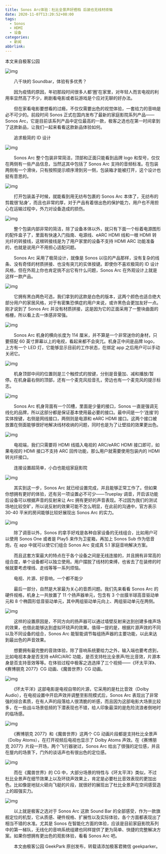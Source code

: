 ```yaml
---
title: Sonos Arc体验：杜比全景声好搭档 后装也无线材烦恼
date: 2020-11-07T13:20:52+08:00
tags:
  - Sonos
  - HDMI
  - 设备
categories:
  - 新闻
abbrlink:
---
```


本文来自极客公园

![img](https://cdn.jsdelivr.net/gh/yakeing/Documentation@main/Hexo/images/ae77-kcaeqzy0440010.jpg)

　　八千块的 Soundbar，体验有多优秀？

　　因为疫情的原因，年初那段时间很多人都‘圈’在家里，对年轻人而言电视的利用率显然高了不少，刷剧看电影或者玩游戏是个应对无聊的好办法。

　　但在家看电影要想看的过瘾，不仅仅需要出色的视觉体验，一套给力的音响是必不可少的。前段时间 Sonos 正式在国内发布了最新的家庭影院系列产品——Sonos Arc，它是目前该系列产品中定位最高的一款，极客之选也在第一时间拿到了这款新品，让我们一起来看看这款新品体验如何。

　　追求极简的 ID 设计

![img](https://cdn.jsdelivr.net/gh/yakeing/Documentation@main/Hexo/images/115e-kcaeqzy0440009.jpg)

　　Sonos Arc 整个包装非常简洁，顶部和正面只能看到品牌 logo 和型号，仅仅在两侧有一些产品信息，当然这其中包括了 Sonos Arc 支持的音频标准。在包装两侧有一个滑块，只有按照提示顺序滑到另一侧，包装箱才能被打开，这个设计也挺有意思的。

![img](https://cdn.jsdelivr.net/gh/yakeing/Documentation@main/Hexo/images/20f7-kcaeqzy0440076.jpg)

　　打开包装盖子时候，就能看到用无纺布包裹的 Sonos Arc 本体了，无纺布的剪裁很‘贴身’，而且也非常的厚，对于产品有着很出色的保护能力，用户也不用担心在运输过程中，外力对设备造成的损伤。

![img](https://cdn.jsdelivr.net/gh/yakeing/Documentation@main/Hexo/images/c1f0-kcaeqzy0440077.jpg)

　　整个包装内部非常的简洁，除了设备本体以外，就只有下面一个标着电源图形的配件盒子了，里面有快速入门指南、电源线、eARC HDMI 线和一根 HDMI 转光纤的转接线，这根转接线是为了用户家里的设备不支持 HDMI ARC 功能准备的，也就是说用户不用担心适配问题。

　　Sonos Arc 采用了极简设计，就像是 Sonos 以往的产品那样，没有复杂的线条、没有奇怪的材质拼接、也没有突兀的实体按键。即使你不喜欢极简的 ID 设计风格，但在外观上你也肯定挑不出它有什么问题，Sonos Arc 在外观设计上就是这样一款产品。

![img](https://cdn.jsdelivr.net/gh/yakeing/Documentation@main/Hexo/images/ae77-kcaeqzy0440010.jpg)

　　它拥有黑白两色可选，我们拿到的这款是白色的版本，这两个颜色也适合绝大部分用户的家居风格，对于有密集恐惧症的用户来说，或许黑色会更加友好一点。刚才说到了 Sonos Arc 并没有材质拼接，这是因为它的正面采用了一整块曲面的格栅，所以看上去一体感非常强。

![img](https://cdn.jsdelivr.net/gh/yakeing/Documentation@main/Hexo/images/280f-kcaeqzy0440148.jpg)

　　Sonos Arc 机身的横向长度为 114 厘米，并不算是一个非常迷你的身材，只要搭配 60 英寸屏幕以上的电视，看起来都不会突兀。机身正中间是品牌 logo，上方有一个 LED 灯，它能够显示目前的工作状态，在绑定 app 之后用户可以手动关闭它。

![img](https://cdn.jsdelivr.net/gh/yakeing/Documentation@main/Hexo/images/f627-kcaeqzy0440223.jpg)

　　机身顶部中间的位置则是三个触控式的按键，分别是音量加、减和播放/暂停。在机身最右侧的顶部，还有一个麦克风拾音孔，旁边也有一个麦克风的提示标志。

![img](https://cdn.jsdelivr.net/gh/yakeing/Documentation@main/Hexo/images/ceec-kcaeqzy0440218.jpg)

　　Sonos Arc 机身背面有一个凹槽，里面是少量的接口，Sonos 一直是强调无线化的品牌，所以这部分都是保证基本使用最必要的接口。最中间是一个‘连接’的实体按键，右侧是网线接口，两侧则是电源和 eARC HDMI 接口。这两个接口被放置在侧面能够很好地解决线材收纳的问题，同时也是为了让壁挂的效果更出色。

![img](https://cdn.jsdelivr.net/gh/yakeing/Documentation@main/Hexo/images/9d94-kcaeqzy0440284.jpg)

　　电视端，我们只需要将 HDMI 线插入电视的 ARC/eARC HDMI 接口即可，如果电视的 HDMI 接口不支持 ARC 回传功能，那么用户就需要使用包装内的 HDMI 转光纤接口。

　　连接设置超简单，小白也能组家庭影院

![img](https://cdn.jsdelivr.net/gh/yakeing/Documentation@main/Hexo/images/9570-kcaeqzy0440283.jpg)

　　其实到这一步，Sonos Arc 就已经设置完成，并且能够正常工作了。但如果你想拥有更好的体验，还有另一项设置必不可少——Trueplay 调音，开启该功能后设备可以根据声音的反射来让 Arc 拥有更好的声音表现。不过因为我们的测试场地比较空旷，所以说反射的效果可能不怎么明显，在此前的沟通中，官方表示 30-40 平米的房间能够比较好展现出 Sonos Arc 的实力。

![img](https://cdn.jsdelivr.net/gh/yakeing/Documentation@main/Hexo/images/d99f-kcaeqzy0440339.jpg)

　　除了调音以外，Sonos 的拿手好戏是各种自家设备的无线组合，比如用户可以使用 Sonos One 或者是 Play5 来作为卫星箱，再加上 Sonos Sub 作为低音炮，在 app 中就可以使它们组合 Sonos Arc 变成真 5.1 家庭音响解决方案。

　　而且这套方案最大的特点在于各个设备之间是无线连接的，并且拥有非常高的组合度，单个设备都可以独立使用。用户摆脱了线材的束缚，也省去了在装修的时候就要考虑埋线、走线等等一系列烦恼。

　　电视、片源、好音响，一个都不能少

　　最后一部分，自然是大家最为关心的音质问题。我们先来看看 Sonos Arc 的硬件规格，机身上一共放置了 11 个扬声器单元，包含有 3 个丝膜半球高音驱动单元和 8 个椭圆形低音驱动单元，其中两组驱动单元向上、两组驱动单元在两侧。

![img](https://cdn.jsdelivr.net/gh/yakeing/Documentation@main/Hexo/images/26c4-kcaeqzy0440342.jpg)

　　这样的设置原因是，不同方向的扬声器可以通过墙壁反射来达到创建多维声场的效果，也借此能够达到虚拟环绕声的效果。值得一提的是，根据片源声效的不同以及不同设备的组合，Sonos Arc 能智能调节每组扬声器的主要功能，以此来达到最出色的声音效果。

　　想要拥有最完整的音效体验，除了音响系统要给力之外，输入端也要考虑到，比如电视本身是否支持 eARC/ARC 功能，是否支持杜比全景声/杜比音效，片源本身是否支持音效等等。在体验过程中极客之选选择了三个视频——《环太平洋》、《赛博朋克 2077》CG 动画、《魔兽世界》CG 动画。

![img](https://cdn.jsdelivr.net/gh/yakeing/Documentation@main/Hexo/images/a15c-kcaeqzy0440461.jpg)

　　《环太平洋》这部电影是电视自带的片源，它采用的是杜比音效（Dolby Audio），在电视设置中开启声效并调整至影院模式后，Sonos Arc 表现出了非常强的综合素质，在有人声的段落给人很清脆的听感，而且因为这部电影大场景比较多，在一些战斗场景低频的下潜表现也不错，给人印象最深的是危险流浪者倒地时的临场感。

![img](https://cdn.jsdelivr.net/gh/yakeing/Documentation@main/Hexo/images/b467-kcaeqzy0440458.jpg)

　　《赛博朋克 2077》和《魔兽世界》这两个 CG 动画片段都是支持杜比全景声（Dolby Atoms），在打开视频后电视也显示了 Dolby Atoms 声效。在《赛博朋克 2077》片段一开场，两个飞行器驶过，Sonos Arc 给出了很强的定位感，并且在屋内的场景下，门外的谈话声也有很出色的定位感。

![img](https://cdn.jsdelivr.net/gh/yakeing/Documentation@main/Hexo/images/67b1-kcaeqzy0440513.jpg)

　　而在《魔兽世界》的 CG 中，大部分场景的特性与《环太平洋》类似，不过杜比全景声在细节效果上以及环绕声效果上，肯定是必要杜比音效表现的更加出色。比如像是地狱火砸向飞艇的片段，就很好的展现出了杜比全景声在空间感营造上的超强实力。

![img](https://cdn.jsdelivr.net/gh/yakeing/Documentation@main/Hexo/images/92c1-kcaeqzy0440512.jpg)

　　以上就是极客之选对于 Sonos Arc 这款 Sound Bar 的全部感受，作为一款旗舰定位的机型，它从质感、硬件规格、扩展性以及实际体验，各个方面都表现出了相当不错的水准。尤其是 Sonos 在智能化方面的体验，应该是目前家庭影院系列中的第一梯队，无线化的音响系统组建也同样提供了更为简单、快捷的完整解决方案。如果你想拥有更出色的观影体验，看看 Sonos Arc 吧。

　　本文由极客公园 GeekPark 原创发布，转载请添加极客君微信 geekparker。